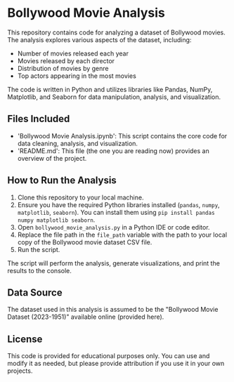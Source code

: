 
# Bollywood Movie Analysis

This repository contains code for analyzing a dataset of Bollywood movies. The analysis explores various aspects of the dataset, including:

* Number of movies released each year
* Movies released by each director
* Distribution of movies by genre
* Top actors appearing in the most movies

The code is written in Python and utilizes libraries like Pandas, NumPy, Matplotlib, and Seaborn for data manipulation, analysis, and visualization.

## Files Included

* 'Bollywood Movie Analysis.ipynb': This script contains the core code for data cleaning, analysis, and visualization.
* 'README.md': This file (the one you are reading now) provides an overview of the project.

## How to Run the Analysis

1. Clone this repository to your local machine.
2. Ensure you have the required Python libraries installed (`pandas`, `numpy`, `matplotlib`, `seaborn`). You can install them using `pip install pandas numpy matplotlib seaborn`.
3. Open `bollywood_movie_analysis.py` in a Python IDE or code editor.
4. Replace the file path in the `file_path` variable with the path to your local copy of the Bollywood movie dataset CSV file.
5. Run the script.

The script will perform the analysis, generate visualizations, and print the results to the console.

## Data Source

The dataset used in this analysis is assumed to be the "Bollywood Movie Dataset (2023-1951)" available online (provided here).

## License

This code is provided for educational purposes only. You can use and modify it as needed, but please provide attribution if you use it in your own projects.
